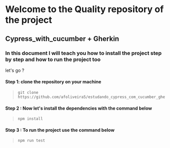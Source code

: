 # Welcome to the Quality repository of the project
## Cypress_with_cucumber + Gherkin 

### In this document I will teach you how to install the project step by step and how to run the project too

let's go ?

#### Step 1: clone the repository on your machine

>```
>git clone https://github.com/afoliveira5/estudando_cypress_com_cucumber_gherkin.git
>```

#### Step 2 : Now let's install the dependencies with the command below
>```
>npm install
>```

#### Step 3 : To run the project use the command below
>```
>npm run test
>```